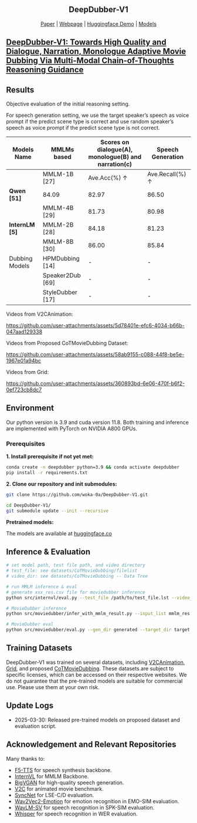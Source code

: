 <div align="center">
<p align="center">
  <h2>DeepDubber-V1</h2>
  <a href="https://arxiv.org/abs/xxxx.xxxx">Paper</a> | <a href="https://woka-0a.github.io/DeepDubber-V1/">Webpage</a> | <a href="https://huggingface.co/spaces/woak-oa/Deepdubber-V1">Huggingface Demo</a> | <a href="https://huggingface.co/woak-oa/DeepDubber-V1/tree/main">Models</a> 
</p>
</div>

## [DeepDubber-V1: Towards High Quality and Dialogue, Narration, Monologue Adaptive Movie Dubbing Via Multi-Modal Chain-of-Thoughts Reasoning Guidance](https://woka-0a.github.io/DeepDubber-V1/)

## Results

Objective evaluation of the initial reasoning setting. 

For speech generation setting, we use the target speaker’s speech as voice prompt if the predict scene type is correct and use random speaker’s speech as voice prompt if the predict scene type is not correct.

| Models Name   | MMLMs based     | Scores on dialogue(A), monologue(B) and narration(c) | Speech Generation     |
|---------------|-----------------|-------------------------------------------------------|-----------------------|
|               | MMLM-1B [27]    | Ave.Acc(%) ↑    | Ave.Recall(%) ↑    | A.Recall(%) ↑ | B.Recall(%) ↑ | C.Recall(%) ↑ | SPK-SIM(%) ↑ | WER(%) ↓ | MCD ↓ | MCD-SL ↓ |
| **Qwen [51]** | 84.09           | 82.97           | 86.50             | 68.40           | 94.00        | 83.17       | 23.60    | 8.59   | 8.60 |
|               | MMLM-4B [29]    | 81.73           | 80.98             | 83.33           | 75.20           | 84.40        | 83.34       | 23.41    | 8.53   | 8.53 |
| **InternLM [5]** | MMLM-2B [28]    | 84.18           | 81.23             | 90.50            | 59.20           | 94.00        | 82.97       | 23.20    | 8.54   | 8.54 |
|               | MMLM-8B [30]    | 86.00           | 85.84             | 86.33           | 73.20           | 98.00        | 83.42 (+30.28%) | 23.20    | 8.54   | 8.54 |
| Dubbing Models| HPMDubbing [14] | -               | -                 | -               | -               | -             | 61.06       | 199.40  | 8.82   | 11.88 |
|               | Speaker2Dub [69]| -               | -                 | -               | -               | -             | 61.73       | 84.42   | 8.75   | 10.78 |
|               | StyleDubber [17]| -               | -                 | -               | -               | -             | 64.03       | 52.69   | 8.62   | 8.89 |


Videos from V2CAnimation:

https://github.com/user-attachments/assets/5d78401e-efc6-4034-b66b-047aad129338

Videos from Proposed CoTMovieDubbing Dataset:

https://github.com/user-attachments/assets/58ab9155-c088-44f8-be5e-1967e01a94bc

Videos from Grid:

https://github.com/user-attachments/assets/360893bd-6e06-470f-b6f2-0ef723cb8dc7

<!-- For more results, visit https://xxxxx.com/DeepDubber-V1/video_main.html. -->

## Environment

Our python version is 3.9 and cuda version 11.8. Both training and inference are implemented with PyTorch on NVIDIA A800 GPUs.

### Prerequisites

**1. Install prerequisite if not yet met:**

```bash
conda create -n deepdubber python=3.9 && conda activate deepdubber
pip install -r requirements.txt
```

**2. Clone our repository and init submodules:**

```bash
git clone https://github.com/woka-0a/DeepDubber-V1.git

cd DeepDubber-V1/
git submodule update --init --recursive
```

**Pretrained models:**

The models are available at [huggingface.co](https://huggingface.co/woak-oa/DeepDubber-V1/tree/main)

## Inference & Evaluation

```bash
# set model path, test file path, and video directory
# test_file: see datasets/CoTMovieDubbing/filelist
# video_dir: see datasets/CoTMovieDubbing -- Data Tree

# run MMLM inference & eval
# generate xxx_res.csv file for moviedubber inference
python src/internvl/eval.py --test_file /path/to/test_file.lst --video_dir /path/to/video_dir

# MovieDubber inference
python src/moviedubber/infer_with_mmlm_result.py --input_list mmlm_res.csv --ref_spk_list datasets/CoTMovieDubbing/filelist/cot_spk_for_speech_gen.lst

# MovieDubber eval
python src/moviedubber/eval.py --gen_dir generated --target_dir target
```

## Training Datasets

DeepDubber-V1 was trained on several datasets, including [V2CAnimation](https://github.com/chenqi008/V2C), [Grid](https://paperswithcode.com/dataset/grid), and proposed [CoTMovieDubbing](https://github.com/woka-0a/DeepDubber-V1/tree/main/datasets/CoTMovieDubbing). These datasets are subject to specific licenses, which can be accessed on their respective websites. We do not guarantee that the pre-trained models are suitable for commercial use. Please use them at your own risk.

## Update Logs

- 2025-03-30: Released pre-trained models on proposed dataset and evaluation script.

## Acknowledgement and Relevant Repositories

Many thanks to:

- [F5-TTS](https://github.com/SWivid/F5-TTS) for speech synthesis backbone.
- [InternVL](https://github.com/OpenGVLab/InternVL) for MMLM Backbone.
- [BigVGAN](https://github.com/NVIDIA/BigVGAN) for high-quality speech generation.
- [V2C](https://github.com/chenqi008/V2C) for animated movie benchmark.
- [SyncNet](https://github.com/joonson/syncnet_python) for LSE-C/D evaluation.
- [Wav2Vec2-Emotion](https://huggingface.co/audeering/wav2vec2-large-robust-12-ft-emotion-msp-dim) for emotion recognition in EMO-SIM evaluation.
- [WavLM-SV](https://huggingface.co/microsoft/wavlm-base-plus-sv) for speech recognition in SPK-SIM evaluation.
- [Whisper](https://huggingface.co/openai/whisper-large-v3-turbo) for speech recognition in WER evaluation.

<!-- ## Star History

[![Star History Chart](https://api.star-history.com/svg?repos=woka-0a/DeepDubber-V1&type=Date)](https://www.star-history.com/#woka-0a/DeepDubber-V1&Date) -->
